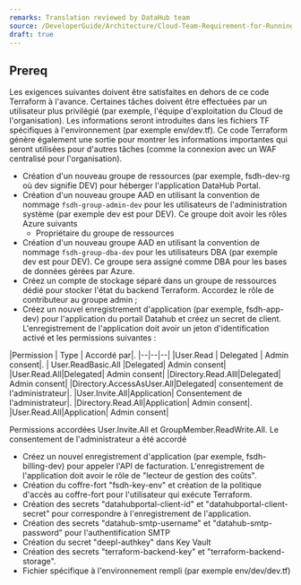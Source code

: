 ```yaml
---
remarks: Translation reviewed by DataHub team
source: /DeveloperGuide/Architecture/Cloud-Team-Requirement-for-Running-DataHub-Terraform.md
draft: true
---
```



## Prereq
Les exigences suivantes doivent être satisfaites en dehors de ce code Terraform à l'avance. Certaines tâches doivent être effectuées par un utilisateur plus privilégié (par exemple, l'équipe d'exploitation du Cloud de l'organisation). Les informations seront introduites dans les fichiers TF spécifiques à l'environnement (par exemple env/dev.tf). Ce code Terraform génère également une sortie pour montrer les informations importantes qui seront utilisées pour d'autres tâches (comme la connexion avec un WAF centralisé pour l'organisation).

- Création d'un nouveau groupe de ressources (par exemple, fsdh-dev-rg où dev signifie DEV) pour héberger l'application DataHub Portal.
- Création d'un nouveau groupe AAD en utilisant la convention de nommage `fsdh-group-admin-dev` pour les utilisateurs de l'administration système (par exemple dev est pour DEV). Ce groupe doit avoir les rôles Azure suivants
   - Propriétaire du groupe de ressources
- Création d'un nouveau groupe AAD en utilisant la convention de nommage `fsdh-group-dba-dev` pour les utilisateurs DBA (par exemple dev est pour DEV). Ce groupe sera assigné comme DBA pour les bases de données gérées par Azure.
- Créez un compte de stockage séparé dans un groupe de ressources dédié pour stocker l'état du backend Terraform. Accordez le rôle de contributeur au groupe admin ;
- Créez un nouvel enregistrement d'application (par exemple, fsdh-app-dev) pour l'application du portail Datahub et créez un secret de client. L'enregistrement de l'application doit avoir un jeton d'identification activé et les permissions suivantes :

|Permission | Type | Accordé par|.
|--|--|--|
|User.Read | Delegated | Admin consent|.
| User.ReadBasic.All |Delegated| Admin consent|
|User.Read.All|Delegated| Admin consent|
|Directory.Read.Alll|Delegated| Admin consent|
|Directory.AccessAsUser.All|Delegated| consentement de l'administrateur|.
|User.Invite.All|Application| Consentement de l'administrateur|.
|Directory.Read.All|Application| Admin consent|.
|User.Read.All|Application| Admin consent|

   Permissions accordées User.Invite.All et GroupMember.ReadWrite.All. Le consentement de l'administrateur a été accordé

- Créez un nouvel enregistrement d'application (par exemple, fsdh-billing-dev) pour appeler l'API de facturation. L'enregistrement de l'application doit avoir le rôle de "lecteur de gestion des coûts".
- Création du coffre-fort "fsdh-key-env" et création de la politique d'accès au coffre-fort pour l'utilisateur qui exécute Terraform.
- Création des secrets "datahubportal-client-id" et "datahubportal-client-secret" pour correspondre à l'enregistrement de l'application.
- Création des secrets "datahub-smtp-username" et "datahub-smtp-password" pour l'authentification SMTP
- Création du secret "deepl-authkey" dans Key Vault
- Création des secrets "terraform-backend-key" et "terraform-backend-storage".
- Fichier spécifique à l'environnement rempli (par exemple env/dev/dev.tf)
